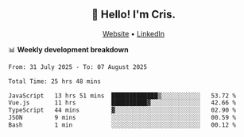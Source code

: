 
<h2 align="center">👋 Hello! I'm Cris.</h2>
<p align="center">
  <a href="https://www.criscunas.dev">Website</a> •
  <a href="https://www.linkedin.com/in/cristophercunas/">LinkedIn</a> 
</p>


📊 **Weekly development breakdown**
<!--START_SECTION:waka-->

```txt
From: 31 July 2025 - To: 07 August 2025

Total Time: 25 hrs 48 mins

JavaScript   13 hrs 51 mins  █████████████▒░░░░░░░░░░░   53.72 %
Vue.js       11 hrs          ██████████▓░░░░░░░░░░░░░░   42.66 %
TypeScript   44 mins         ▓░░░░░░░░░░░░░░░░░░░░░░░░   02.90 %
JSON         9 mins          ░░░░░░░░░░░░░░░░░░░░░░░░░   00.59 %
Bash         1 min           ░░░░░░░░░░░░░░░░░░░░░░░░░   00.12 %
```

<!--END_SECTION:waka-->

